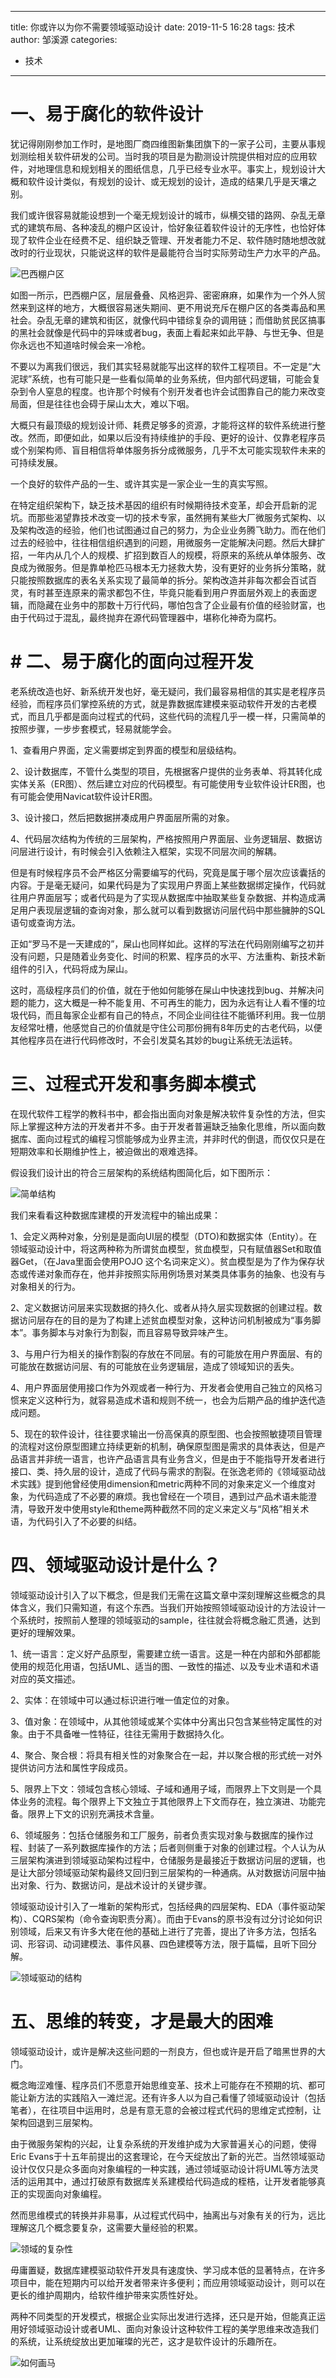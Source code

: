 
---
title:  你或许以为你不需要领域驱动设计
date: 2019-11-5 16:28
tags: 技术
author: 邹溪源
categories:
  - 技术
---
# 一、易于腐化的软件设计
犹记得刚刚参加工作时，是地图厂商四维图新集团旗下的一家子公司，主要从事规划测绘相关软件研发的公司。当时我的项目是为勘测设计院提供相对应的应用软件，对地理信息和规划相关的图纸信息，几乎已经专业水平。事实上，规划设计大概和软件设计类似，有规划的设计、或无规划的设计，造成的结果几乎是天壤之别。  

我们或许很容易就能设想到一个毫无规划设计的城市，纵横交错的路网、杂乱无章式的建筑布局、各种凌乱的棚户区设计，恰好象征着软件设计的无序性，也恰好体现了软件企业在经费不足、组织缺乏管理、开发者能力不足、软件随时随地想改就改时的行业现状，只能说这样的软件是最能符合当时实际劳动生产力水平的产品。  

![巴西棚户区](https://raw.githubusercontent.com/farway000/techq.xyz/blob/master/images/ddd-9/22240044.jpg) 

如图一所示，巴西棚户区，层层叠叠、风格迥异、密密麻麻，如果作为一个外人贸然来到这样的地方，大概很容易迷失期间、更不用说充斥在棚户区的各类毒品和黑社会。杂乱无章的建筑和街区，就像代码中错综复杂的调用链；而借助贫民区搞事的黑社会就像是代码中的异味或者bug，表面上看起来如此平静、与世无争、但是你永远也不知道啥时候会来一冷枪。 

不要以为离我们很远，我们其实轻易就能写出这样的软件工程项目。不一定是“大泥球”系统，也有可能只是一些看似简单的业务系统，但内部代码逻辑，可能会复杂到令人窒息的程度。也许那个时候有个别开发者也许会试图靠自己的能力来改变局面，但是往往也会碍于屎山太大，难以下咽。

大概只有最顶级的规划设计师、耗费足够多的资源，才能将这样的软件系统进行整改。然而，即便如此，如果以后没有持续维护的手段、更好的设计、仅靠老程序员或个别架构师、盲目相信将单体服务拆分成微服务，几乎不太可能实现软件未来的可持续发展。  

一个良好的软件产品的一生、或许其实是一家企业一生的真实写照。

在特定组织架构下，缺乏技术基因的组织有时候期待技术变革，却会开启新的泥坑。而那些渴望靠技术改变一切的技术专家，虽然拥有某些大厂微服务式架构、以及架构改造的经验，他们也试图通过自己的努力，为企业业务腾飞助力。而在他们过去的经验中，往往相信组织遇到的问题，用微服务一定能解决问题。然后大肆扩招，一年内从几个人的规模、扩招到数百人的规模，将原来的系统从单体服务、改良成为微服务。但是靠单枪匹马根本无力拯救大势，没有更好的业务拆分策略，就只能按照数据库的表名关系实现了最简单的拆分。架构改造并非每次都会百试百灵，有时甚至连原来的需求都包不住，毕竟只能看到用户界面层外观上的表面逻辑，而隐藏在业务中的那数十万行代码，哪怕包含了企业最有价值的经验财富，也由于代码过于混乱，最终抛弃在源代码管理器中，堪称化神奇为腐朽。  

# # 二、易于腐化的面向过程开发
老系统改造也好、新系统开发也好，毫无疑问，我们最容易相信的其实是老程序员经验，而程序员们掌控系统的方式，就是靠数据库建模来驱动软件开发的古老模式，而且几乎都是面向过程式的代码，这些代码的流程几乎一模一样，只需简单的按照步骤，一步步套模式，轻易就能学会。

1、查看用户界面，定义需要绑定到界面的模型和层级结构。 

2、设计数据库，不管什么类型的项目，先根据客户提供的业务表单、将其转化成实体关系（ER图）、然后建立对应的代码模型。有可能使用专业软件设计ER图，也有可能会使用Navicat软件设计ER图。

3、设计接口，然后把数据拼凑成用户界面层所需的对象。  

 

4、代码层次结构为传统的三层架构，严格按照用户界面层、业务逻辑层、数据访问层进行设计，有时候会引入依赖注入框架，实现不同层次间的解耦。

但是有时候程序员不会严格区分需要编写的代码，究竟是属于哪个层次应该囊括的内容。于是毫无疑问，如果代码是为了实现用户界面上某些数据绑定操作，代码就往用户界面层写；或者代码是为了实现从数据库中抽取某些复杂数据、并构造成满足用户表现层逻辑的查询对象，那么就可以看到数据访问层代码中那些臃肿的SQL语句或查询方法。 

正如“罗马不是一天建成的”，屎山也同样如此。这样的写法在代码刚刚编写之初并没有问题，只是随着业务变化、时间的积累、程序员的水平、方法重构、新技术新组件的引入，代码将成为屎山。

这时，高级程序员们的价值，就在于他如何能够在屎山中快速找到bug、并解决问题的能力，这大概是一种不能复用、不可再生的能力，因为永远有让人看不懂的垃圾代码，而且每家企业都有自己的特点，不同企业间往往不能循环利用。我一位朋友经常吐槽，他感觉自己的价值就是守住公司那份拥有8年历史的古老代码，以便其他程序员在进行代码修改时，不会引发莫名其妙的bug让系统无法运转。

 



# 三、过程式开发和事务脚本模式
在现代软件工程学的教科书中，都会指出面向对象是解决软件复杂性的方法，但实际上掌握这种方法的开发者并不多。由于开发者普遍缺乏抽象化思维，所以面向数据库、面向过程式的编程习惯能够成为业界主流，并非时代的倒退，而仅仅只是在短期效率和长期维护性上，被迫做出的艰难选择。

假设我们设计出的符合三层架构的系统结构图简化后，如下图所示：

![简单结构](https://raw.githubusercontent.com/farway000/techq.xyz/blob/master/images/ddd-9/struct.png)

我们来看看这种数据库建模的开发流程中的输出成果：

1、会定义两种对象，分别是是面向UI层的模型（DTO)和数据实体（Entity）。在领域驱动设计中，将这两种称为所谓贫血模型，贫血模型，只有赋值器Set和取值器Get，（在Java里面会使用POJO 这个名词来定义）。贫血模型是为了作为保存状态或传递对象而存在，他并非按照实际用例场景对某类具体事务的抽象、也没有与对象相关的行为。

2、定义数据访问层来实现数据的持久化、或者从持久层实现数据的创建过程。数据访问层存在的目的是为了构建上述贫血模型对象，这种访问机制被成为“事务脚本”。事务脚本与对象行为割裂，而且容易导致异味产生。

3、与用户行为相关的操作割裂的存放在不同层。有的可能放在用户界面层、有的可能放在数据访问层、有的可能放在业务逻辑层，造成了领域知识的丢失。

4、用户界面层使用接口作为外观或者一种行为、开发者会使用自己独立的风格习惯来定义这种行为，就容易造成术语和规则不统一，也会为后期产品的维护迭代造成问题。

5、现在的软件设计，往往要求输出一份高保真的原型图、也会按照敏捷项目管理的流程对这份原型图建立持续更新的机制，确保原型图是需求的具体表达，但是产品语言并非统一语言，也许产品语言具有业务含义，但是由于不能指导开发者进行接口、类、持久层的设计，造成了代码与需求的割裂。在张逸老师的《领域驱动战术实践》提到他曾经使用dimension和metric两种不同的对象来定义一个维度对象，为代码造成了不必要的麻烦。我也曾经在一个项目，遇到过产品术语未能澄清，导致开发中使用style和theme两种截然不同的定义来定义与“风格”相关术语，为代码引入了不必要的纠结。

# 四、领域驱动设计是什么？
领域驱动设计引入了以下概念，但是我们无需在这篇文章中深刻理解这些概念的具体含义，我们只需知道，有这个东西。当我们开始按照领域驱动设计的方法设计一个系统时，按照前人整理的领域驱动的sample，往往就会将概念融汇贯通，达到更好的理解效果。

1、统一语言：定义好产品原型，需要建立统一语言。这是一种在内部和外部都能使用的规范化用语，包括UML、适当的图、一致性的描述、以及专业术语和术语对应的英文描述。

2、实体：在领域中可以通过标识进行唯一值定位的对象。

3、值对象：在领域中，从其他领域或某个实体中分离出只包含某些特定属性的对象。由于不具备唯一性特征，往往无需用于数据持久化。

4、聚合、聚合根：将具有相关性的对象聚合在一起，并以聚合根的形式统一对外提供访问方法和属性字段成员。

5、限界上下文：领域包含核心领域、子域和通用子域，而限界上下文则是一个具体业务的流程。每个限界上下文独立于其他限界上下文而存在，独立演进、功能完备。限界上下文的识别充满技术含量。

6、领域服务：包括仓储服务和工厂服务，前者负责实现对象与数据库的操作过程、封装了一系列数据库操作的方法；后者则侧重于对象的创建过程。个人认为从三层架构演进到领域驱动架构过程中，仓储服务是最接近于数据访问层的逻辑，也是让大部分领域驱动架构最终又回归到三层架构的一种通病。从对数据访问层中抽出对象、行为、数据访问，是战术设计的关键步骤。

领域驱动设计引入了一堆新的架构形式，包括经典的四层架构、EDA（事件驱动架构）、CQRS架构（命令查询职责分离）。而由于Evans的原书没有过分讨论如何识别领域，后来又有许多大佬在他的基础上进行了完善，提出了许多方法，包括名词、形容词、动词建模法、事件风暴、四色建模等方法，限于篇幅，且听下回分解。

![领域驱动的结构](https://raw.githubusercontent.com/farway000/techq.xyz/blob/master/images/ddd-9/ddd.png)

# 五、思维的转变，才是最大的困难
领域驱动设计，或许是解决这些问题的一剂良方，但也或许是开启了暗黑世界的大门。

概念晦涩难懂、程序员们不愿意开始思维变革、技术上可能存在不预期的坑、都可能让新方法的实践陷入一滩烂泥。还有许多人以为自己看懂了领域驱动设计（包括笔者），在往项目中运用时，总是有意无意的会被过程式代码的思维定式控制，让架构回退到三层架构。

由于微服务架构的兴起，让复杂系统的开发维护成为大家普遍关心的问题，使得Eric Evans于十五年前提出的这套理论，在今天绽放出了新的光芒。当然领域驱动设计仅仅只是众多面向对象编程的一种实践，通过领域驱动设计将UML等方法灵活的运用其中，通过打破原有数据库关系建模给代码造成的桎梏，让开发者能够真正的实现面向对象编程。

然而思维模式的转换并非易事，从过程式代码中，抽离出与对象有关的行为，远比理解这几个概念要复杂，这需要大量经验的积累。

![领域的复杂性](https://raw.githubusercontent.com/farway000/techq.xyz/blob/master/images/ddd-9/ddd-complex.png)

毋庸置疑，数据库建模驱动软件开发具有速度快、学习成本低的显著特点，在许多项目中，能在短期内可以给开发者带来许多便利；而应用领域驱动设计，则可以在更长的维护周期内，给软件维护带来实质性好处。

两种不同类型的开发模式，根据企业实际出发进行选择，还只是开始，但能真正运用好领域驱动设计或者UML、面向对象设计这种软件工程的美学思维来改造我们的系统，让系统绽放出更加璀璨的光芒，这才是软件设计的乐趣所在。

![如何画马](https://raw.githubusercontent.com/farway000/techq.xyz/blob/master/images/ddd-9/drawhorse.png)

